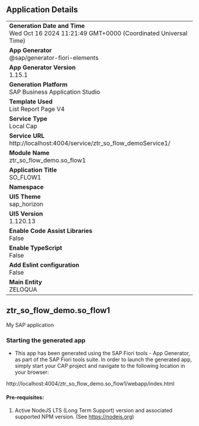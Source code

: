 ## Application Details
|               |
| ------------- |
|**Generation Date and Time**<br>Wed Oct 16 2024 11:21:49 GMT+0000 (Coordinated Universal Time)|
|**App Generator**<br>@sap/generator-fiori-elements|
|**App Generator Version**<br>1.15.1|
|**Generation Platform**<br>SAP Business Application Studio|
|**Template Used**<br>List Report Page V4|
|**Service Type**<br>Local Cap|
|**Service URL**<br>http://localhost:4004/service/ztr_so_flow_demoService1/|
|**Module Name**<br>ztr_so_flow_demo.so_flow1|
|**Application Title**<br>SO_FLOW1|
|**Namespace**<br>|
|**UI5 Theme**<br>sap_horizon|
|**UI5 Version**<br>1.120.13|
|**Enable Code Assist Libraries**<br>False|
|**Enable TypeScript**<br>False|
|**Add Eslint configuration**<br>False|
|**Main Entity**<br>ZELOQUA|

## ztr_so_flow_demo.so_flow1

My SAP application

### Starting the generated app

-   This app has been generated using the SAP Fiori tools - App Generator, as part of the SAP Fiori tools suite.  In order to launch the generated app, simply start your CAP project and navigate to the following location in your browser:

http://localhost:4004/ztr_so_flow_demo.so_flow1/webapp/index.html

#### Pre-requisites:

1. Active NodeJS LTS (Long Term Support) version and associated supported NPM version.  (See https://nodejs.org)


